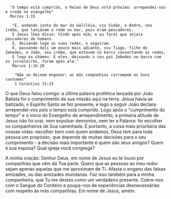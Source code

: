 ```
  "O tempo está cumprido, o Reino de Deus está próximo: arrependei-vos e crede no evangelho"
  Marcos 1:15
```

```
   "E, andando junto do mar da Galiléia, viu Simão, e André, seu irmão, que lançavam a rede ao mar, pois eram pescadores.
   E Jesus lhes disse: Vinde após mim, e eu farei que sejais pescadores de homens.
   E, deixando logo as suas redes, o seguiram.
   E, passando dali um pouco mais adiante, viu Tiago, filho de Zebedeu, e João, seu irmão, que estavam no barco consertando as redes,
   E logo os chamou. E eles, deixando o seu pai Zebedeu no barco com os jornaleiros, foram após ele."
   Marcos 1:16-20
```

```
    "Não se deixem enganar: as más companhias corrompem os bons costumes"
    1 Coríntios 15:33
```

O que Deus falou comigo: a última palavra profética lançada por João Batista foi o cumprimento da sua missão aqui na terra. Jesus havia se batizado, o Espírito Santo se fez presente, e logo a seguir João declara: arrependei-vos pois o tempo está cumprido. Logo após o "cumprimento do tempo" e o início do Evangelho de arrependimento, a primeira atitude de Jesus não foi orar, nem expulsar demonios, nem ler a Palavra: foi escolher os companheiros de Sua caminhada. É portanto, a coisa mais prioritária das nossas vidas: escolher bem com quem andamos. Deus tem para toda pessoa um propósito, que depende de muitas decisões para o seu cumprimento - a decisão mais importante é quem são seus amigos? Quem é sua esposa? Qual igreja você congrega? 
 

A minha oração: Senhor Deus, em nome de Jesus eu te louvo por companhias que vêm da Tua parte. Quero que as pessoas ao meu redor sejam apenas aquelas que me aproximam de Ti. Afasta o engano das falsas amizades, ou das amizades mundanas. Faz isso também para a minha companheira, que Tu me destes como um verdadeiro presente. Cobre-nos com o Sangue do Cordeiro e poupa-nos de experiências desnecessárias com respeito às más companhias. Em nome de Jesus, amém.